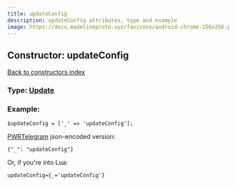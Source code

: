```yaml
---
title: updateConfig
description: updateConfig attributes, type and example
image: https://docs.madelineproto.xyz/favicons/android-chrome-256x256.png
---
```

## Constructor: updateConfig  
[Back to constructors index](index.md)






### Type: [Update](../types/Update.md)


### Example:

```
$updateConfig = ['_' => 'updateConfig'];
```  

[PWRTelegram](https://pwrtelegram.xyz) json-encoded version:

```
{"_": "updateConfig"}
```


Or, if you're into Lua:  


```
updateConfig={_='updateConfig'}

```


